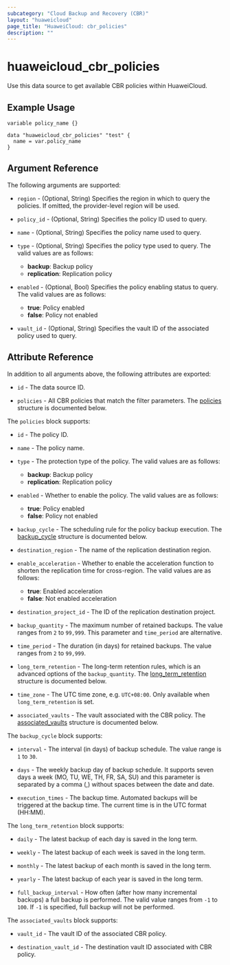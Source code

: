 ```yaml
---
subcategory: "Cloud Backup and Recovery (CBR)"
layout: "huaweicloud"
page_title: "HuaweiCloud: cbr_policies"
description: ""
---
```


# huaweicloud_cbr_policies

Use this data source to get available CBR policies within HuaweiCloud.

## Example Usage

```hcl
variable policy_name {}

data "huaweicloud_cbr_policies" "test" {
  name = var.policy_name
}
```

## Argument Reference

The following arguments are supported:

* `region` - (Optional, String) Specifies the region in which to query the policies.
  If omitted, the provider-level region will be used.

* `policy_id` - (Optional, String) Specifies the policy ID used to query.

* `name` - (Optional, String) Specifies the policy name used to query.

* `type` - (Optional, String) Specifies the policy type used to query. The valid values are as follows:
  + **backup**: Backup policy
  + **replication**: Replication policy

* `enabled` - (Optional, Bool) Specifies the policy enabling status to query. The valid values are as follows:
  + **true**: Policy enabled
  + **false**: Policy not enabled

* `vault_id` - (Optional, String) Specifies the vault ID of the associated policy used to query.

## Attribute Reference

In addition to all arguments above, the following attributes are exported:

* `id` - The data source ID.

* `policies` - All CBR policies that match the filter parameters.
  The [policies](#CBR_Policies) structure is documented below.

<a name="CBR_Policies"></a>
The `policies` block supports:

* `id` - The policy ID.

* `name` - The policy name.

* `type` - The protection type of the policy. The valid values are as follows:
  + **backup**: Backup policy
  + **replication**: Replication policy

* `enabled` - Whether to enable the policy. The valid values are as follows:
  + **true**: Policy enabled
  + **false**: Policy not enabled

* `backup_cycle` - The scheduling rule for the policy backup execution.
  The [backup_cycle](#CBR_Policies_BackupCycle) structure is documented below.

* `destination_region` - The name of the replication destination region.

* `enable_acceleration` - Whether to enable the acceleration function to shorten the replication time for cross-region.
  The valid values are as follows:
  + **true**: Enabled acceleration
  + **false**: Not enabled acceleration

* `destination_project_id` - The ID of the replication destination project.

* `backup_quantity` - The maximum number of retained backups. The value ranges from `2` to `99,999`.
  This parameter and `time_period` are alternative.

* `time_period` - The duration (in days) for retained backups. The value ranges from `2` to `99,999`.

* `long_term_retention` - The long-term retention rules, which is an advanced options of the `backup_quantity`.
  The [long_term_retention](#CBR_Policies_LongTermRetention) structure is documented below.

* `time_zone` - The UTC time zone, e.g. `UTC+08:00`. Only available when `long_term_retention` is set.

* `associated_vaults` - The vault associated with the CBR policy.
  The [associated_vaults](#CBR_Policies_AssociatedVaults) structure is documented below.

<a name="CBR_Policies_BackupCycle"></a>
The `backup_cycle` block supports:

* `interval` - The interval (in days) of backup schedule. The value range is `1` to `30`.

* `days` - The weekly backup day of backup schedule. It supports seven days a week (MO, TU, WE, TH, FR, SA, SU)
  and this parameter is separated by a comma (,) without spaces between the date and date.

* `execution_times` - The backup time. Automated backups will be triggered at the backup
  time. The current time is in the UTC format (HH:MM).

<a name="CBR_Policies_LongTermRetention"></a>
The `long_term_retention` block supports:

* `daily` - The latest backup of each day is saved in the long term.

* `weekly` - The latest backup of each week is saved in the long term.

* `monthly` - The latest backup of each month is saved in the long term.

* `yearly` - The latest backup of each year is saved in the long term.

* `full_backup_interval` - How often (after how many incremental backups) a full backup is performed.
  The valid value ranges from `-1` to `100`. If `-1` is specified, full backup will not be performed.

<a name="CBR_Policies_AssociatedVaults"></a>
The `associated_vaults` block supports:

* `vault_id` - The vault ID of the associated CBR policy.

* `destination_vault_id` - The destination vault ID associated with CBR policy.
